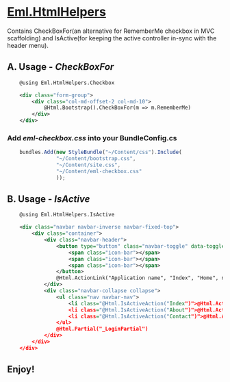 # [Eml.HtmlHelpers](https://preview.nuget.org/packages/Eml.HtmlHelpers/)
Contains CheckBoxFor(an alternative for RememberMe checkbox in MVC scaffolding) and IsActive(for keeping the active controller in-sync with the header menu).

## A. Usage - ***CheckBoxFor***    
```xml
    @using Eml.HtmlHelpers.Checkbox

    <div class="form-group">
        <div class="col-md-offset-2 col-md-10">
            @Html.Bootstrap().CheckBoxFor(m => m.RememberMe)
        </div>
    </div>
 ```

### Add ***eml-checkbox.css*** into your BundleConfig.cs
```javascript
    bundles.Add(new StyleBundle("~/Content/css").Include(
                "~/Content/bootstrap.css",
                "~/Content/site.css",
                "~/Content/eml-checkbox.css"
                ));
 ```

## B. Usage - ***IsActive***    
```xml
    @using Eml.HtmlHelpers.IsActive

    <div class="navbar navbar-inverse navbar-fixed-top">
        <div class="container">
            <div class="navbar-header">
                <button type="button" class="navbar-toggle" data-toggle="collapse" data-target=".navbar-collapse">
                    <span class="icon-bar"></span>
                    <span class="icon-bar"></span>
                    <span class="icon-bar"></span>
                </button>
                @Html.ActionLink("Application name", "Index", "Home", new { area = "" }, new { @class = "navbar-brand" })
            </div>
            <div class="navbar-collapse collapse">
                <ul class="nav navbar-nav">
                    <li class="@Html.IsActiveAction("Index")">@Html.ActionLink("Home", "Index", "Home")</li>
                    <li class="@Html.IsActiveAction("About")">@Html.ActionLink("About", "About", "Home")</li>
                    <li class="@Html.IsActiveAction("Contact")">@Html.ActionLink("Contact", "Contact", "Home")</li>
                </ul>
                @Html.Partial("_LoginPartial")
            </div>
        </div>
    </div>
 ```


## Enjoy!

